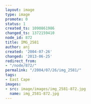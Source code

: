 ```yaml
---
layout: image
type: image
promote: 0
status: 1
created_ts: 1090861986
changed_ts: 1372159410
node_id: 872
title: IMG_2581
author: anj
created: '2004-07-26'
changed: '2013-06-25'
redirect_from:
- "/node/872/"
permalink: "/2004/07/26/img_2581/"
tags:
- East Cape
images:
- src: image/images/img_2581-872.jpg
  name: img_2581-872.jpg
---
```


